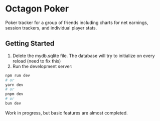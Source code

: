 # Octagon Poker

Poker tracker for a group of friends including charts for net earnings, session trackers, and individual player stats. 

## Getting Started
1. Delete the mydb.sqlite file. The database will try to initialize on every reload (need to fix this)
2. Run the development server:

```bash
npm run dev
# or
yarn dev
# or
pnpm dev
# or
bun dev
```

Work in progress, but basic features are almost completed. 
